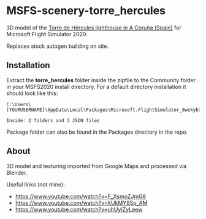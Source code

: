 # MSFS-scenery-torre_hercules
3D model of the [Torre de Hércules lighthouse in A Coruña (Spain)](https://es.wikipedia.org/wiki/Torre_de_H%C3%A9rcules) for Microsoft Flight Simulator 2020.

Replaces stock autogen building on site.

## Installation
Extract the **torre_hercules** folder inside the zipfile to the Community folder in your MSFS2020 install directory. For a default directory installation it should look like this:

    C:\Users\[YOURUSERNAME]\AppData\Local\Packages\Microsoft.FlightSimulator_8wekyb3d8bbwe\LocalCache\Packages\Community\torre_hercules\
    
    Inside: 2 folders and 3 JSON files
    
Package folder can also be found in the Packages directory in the repo.



## About
3D model and texturing imported from Google Maps and processed via Blender.

Useful links (not mine):
- https://www.youtube.com/watch?v=F_XsmoZJmG8
- https://www.youtube.com/watch?v=XUkMY8Sp_AM
- https://www.youtube.com/watch?v=uhUyIZyLeew
